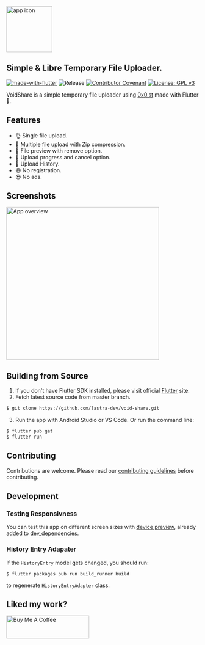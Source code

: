 <img src="https://i.imgur.com/HRUd6lq.png" alt="app icon" height="120">  

## **Simple & Libre Temporary File Uploader.**

[![made-with-flutter](https://img.shields.io/badge/Made%20with-Flutter-1f425f.svg)](https://flutter.dev/)
![Release](https://img.shields.io/github/v/release/lastra-dev/void-share)
[![Contributor Covenant](https://img.shields.io/badge/Contributor%20Covenant-2.1-4baaaa.svg)](CODE_OF_CONDUCT.md)
[![License: GPL v3](https://img.shields.io/badge/License-GPLv3-blue.svg)](https://www.gnu.org/licenses/gpl-3.0)

VoidShare is a simple temporary file uploader using [0x0.st](https://0x0.st) made with Flutter 💙.

## Features

* 👌 Single file upload.
* 🚀 Multiple file upload with Zip compression.
* 🔭 File preview with remove option.
* 💯 Upload progress and cancel option.
* 🍯 Upload History.
* 😄 No registration.
* 😍 No ads.

## Screenshots

<img src="https://i.imgur.com/bjqiWWT.png" alt="App overview" height="400">

## Building from Source

1. If you don't have Flutter SDK installed, please visit official [Flutter](https://flutter.dev/) site.
2. Fetch latest source code from master branch.

``` bash 
$ git clone https://github.com/lastra-dev/void-share.git
```

3. Run the app with Android Studio or VS Code. Or run the command line:

``` bash
$ flutter pub get
$ flutter run
```

## Contributing

Contributions are welcome. Please read our [contributing guidelines](CONTRIBUTING.md) before contributing.  

## Development

### Testing Responsivness

You can test this app on different screen sizes with [device preview](https://pub.dev/packages/device_preview),
already added to [dev_dependencies](pubspec.yaml#L36).

### History Entry Adapater

If the `HistoryEntry` model gets changed, you should run:
``` 
$ flutter packages pub run build_runner build
```
to regenerate `HistoryEntryAdapter` class.

## Liked my work?

<a href="https://www.buymeacoffee.com/lastradev" target="_blank"><img src="https://cdn.buymeacoffee.com/buttons/v2/default-yellow.png" alt="Buy Me A Coffee" style="height: 60px !important;width: 217px !important;" ></a>  
